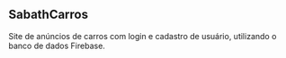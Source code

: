 ## SabathCarros

Site de anúncios de carros com login e cadastro de usuário, utilizando o banco de dados Firebase.
